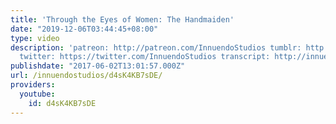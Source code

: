 ```yaml
---
title: 'Through the Eyes of Women: The Handmaiden'
date: "2019-12-06T03:44:45+08:00"
type: video
description: 'patreon: http://patreon.com/InnuendoStudios tumblr: http://innuendostudios.tumblr.com
  twitter: https://twitter.com/InnuendoStudios transcript: http://innuendostudios.tumblr.com/post/161351649262/a-video-essay-on-how-park-chan-wooks-the'
publishdate: "2017-06-02T13:01:57.000Z"
url: /innuendostudios/d4sK4KB7sDE/
providers:
  youtube:
    id: d4sK4KB7sDE
---
```

